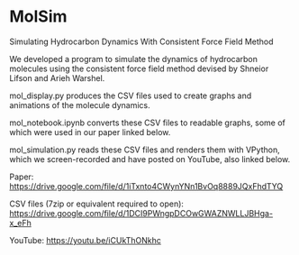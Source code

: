 # MolSim
Simulating Hydrocarbon Dynamics With Consistent Force Field Method

We developed a program to simulate the dynamics of hydrocarbon molecules using the consistent force field method devised by Shneior Lifson and Arieh Warshel.

mol_display.py produces the CSV files used to create graphs and animations of the molecule dynamics.

mol_notebook.ipynb converts these CSV files to readable graphs, some of which were used in our paper linked below.

mol_simulation.py reads these CSV files and renders them with VPython, which we screen-recorded and have posted on YouTube, also linked below.



Paper: https://drive.google.com/file/d/1iTxnto4CWynYNn1BvOq8889JQxFhdTYQ

CSV files (7zip or equivalent required to open): https://drive.google.com/file/d/1DCI9PWngpDCOwGWAZNWLLJBHga-x_eFh

YouTube: https://youtu.be/iCUkThONkhc
